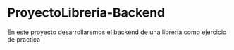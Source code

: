 # ProyectoLibreria-Backend
En este proyecto desarrollaremos el backend de una librería como ejercicio de practica
